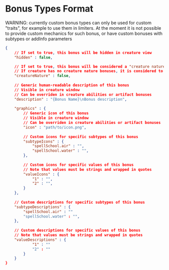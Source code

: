 # Bonus Types Format

WARNING: currently custom bonus types can only be used for custom "traits", for example to use them in limiters. At the moment it is not possible to provide custom mechanics for such bonus, or have custom bonuses with subtypes or addInfo parameters

```json
{
	// If set to true, this bonus will be hidden in creature view
	"hidden" : false,

	// If set to true, this bonus will be considered a "creature nature" bonus
	// If creature has no creature nature bonuses, it is considered to be a LIVING creature
	"creatureNature" : false,
	
	// Generic human-readable description of this bonus
	// Visible in creature window
	// Can be overriden in creature abilities or artifact bonuses
	"description" : "{Bonus Name}\nBonus description",
	
	"graphics" : {
		// Generic icon of this bonus
		// Visible in creature window
		// Can be overriden in creature abilities or artifact bonuses
		"icon" : "path/to/icon.png",
		
		// Custom icons for specific subtypes of this bonus
		"subtypeIcons" : {
			"spellSchool.air" : "",
			"spellSchool.water" : "",
		},
		
		// Custom icons for specific values of this bonus
		// Note that values must be strings and wrapped in quotes
		"valueIcons" : {
			"1" : "",
			"2" : "",
		}
	},
	
	// Custom descriptions for specific subtypes of this bonus
	"subtypeDescriptions" : {
		"spellSchool.air" : ""
		"spellSchool.water" : "",
	},
	
	// Custom descriptions for specific values of this bonus
	// Note that values must be strings and wrapped in quotes
	"valueDescriptions" : {
			"1" : ""
			"2" : ""
		}
	}
}
```
